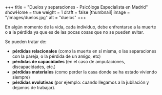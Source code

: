 +++
title = "Duelos y separaciones - Psicóloga Especialista en Madrid"
showHome = true
weight = 1
draft = false
[thumbnail]
image = "/images/duelos.jpg"
alt = "duelos"
+++

En algún momento de la vida, cada individuo, debe enfrentarse a la muerte o a la pérdida ya que es de las pocas cosas que no se pueden evitar.

Se pueden tratar de:

- **pérdidas relacionales** (como la muerte en sí misma, o las separaciones con la pareja, o la pérdida de un amigo, etc)
- **pérdidas de capacidades** (en el caso de amputaciones, discapacidades, etc.)
- **pérdidas materiales** (como perder la casa donde se ha estado viviendo siempre)
- **pérdidas evolutivas** (por ejemplo: cuando llegamos a la jubilación y dejamos de trabajar).

